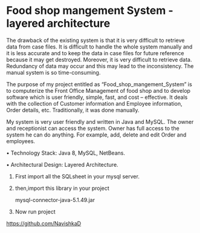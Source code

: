 # Food shop mangement System - layered architecture

The drawback of the existing system is that it is very difficult to retrieve data from case files. It is difficult to handle the whole system manually and it is less accurate and to keep the data in case files for future reference because it may get destroyed. Moreover, it is very difficult to retrieve data. Redundancy of data may occur and this may lead to the inconsistency. The manual system is so time-consuming.

The purpose of my project entitled as “Food_shop_mangement_System” is to computerize the Front Office Management of food shop and to develop software which is user friendly, simple, fast, and cost – effective. It deals with the collection of Customer information and Employee information, Order details, etc. Traditionally, it was done manually.

My system is very user friendly and written in Java and MySQL. The owner and receptionist can access the system. Owner has full access to the system he can do anything. For example, add, delete and edit Order and employees. 



• Technology Stack: Java 8, MySQL, NetBeans.

• Architectural Design: Layered Architecture.




1. First import all the SQLsheet in your mysql server.

2. then,import this library in your project

	mysql-connector-java-5.1.49.jar

3. Now run project 


https://github.com/NavishkaD


